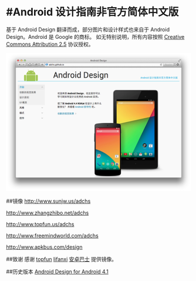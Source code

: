 #Android 设计指南非官方简体中文版
===
基于 Android Design 翻译而成，部分图片和设计样式也来自于 Android Design。Android 是 Google 的商标。
如无特别说明，所有内容按照 [Creative Commons Attribution 2.5](http://creativecommons.org/licenses/by/2.5/) 协议授权。

![](screenshot.png)

##镜像
<http://www.sunjw.us/adchs>

<http://www.zhangzhibo.net/adchs>

<http://www.topfun.us/adchs>

<http://www.freemindworld.com/adchs>

<http://www.apkbus.com/design>

##致谢
感谢 [topfun](http://www.topfun.us/) [lifanxi](http://www.freemindworld.com/) [安卓巴士](http://www.apkbus.com/) 提供镜像。

##历史版本
[Android Design for Android 4.1](https://github.com/sunjw/adchs/releases/tag/4.1)